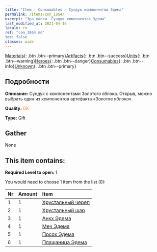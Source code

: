```yaml
---
title: "Item - Consumables - Сундук компонентов Эдема"
permalink: /Items/con_1864/
excerpt: "Эра хаоса  Сундук компонентов Эдема"
last_modified_at: 2021-04-16
locale: ru
ref: "con_1864.md"
toc: false
classes: wide
---
```

 [Materials](/ru/Items/){: .btn .btn--primary}[Artifacts](/ru/Items/Artifacts/){: .btn .btn--success}[Units](/ru/Items/Units/){: .btn .btn--warning}[Heroes](/ru/Items/Heroes/){: .btn .btn--danger}[Consumables](/ru/Items/Consumables/){: .btn .btn--info}[Unknown](/ru/Items/Unknown/){: .btn .btn--primary}

## Подробности
 **Описание:** Сундук с компонентами Золотого яблока. Открыв, можно выбрать один из компонентов артефакта «Золотое яблоко».

 **Quality:** <span style="color: #FF8C00">OK</span>

 **Type:** Gift

## Gather

  None

## This item contains:

 **Required Level to open:** 1

 You would need to choose 1 item from the list (0):

  | Nr | Amount |     Item    |
  |:---|:-------|:------------|
  | 1 | 1 | [Хрустальный череп](/ru/Items/art_182/) |  | 
  | 2 | 1 | [Хрустальный шар](/ru/Items/art_183/) |  | 
  | 3 | 1 | [Анкх Эдема](/ru/Items/art_184/) |  | 
  | 4 | 1 | [Меч Эдема](/ru/Items/art_185/) |  | 
  | 5 | 1 | [Посох Эдема](/ru/Items/art_186/) |  | 
  | 6 | 1 | [Плащаница Эдема](/ru/Items/art_187/) |  | 

